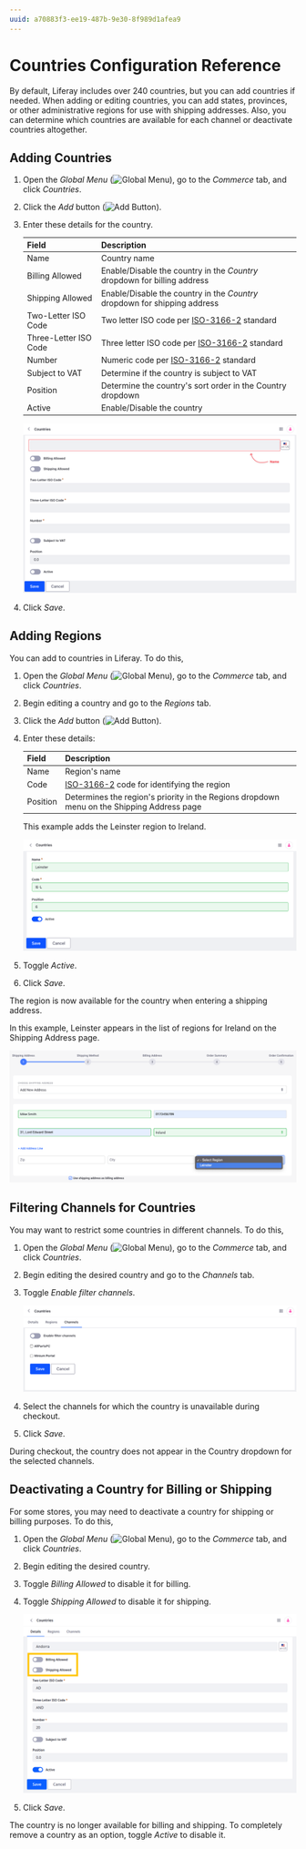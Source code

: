 ```yaml
---
uuid: a70883f3-ee19-487b-9e30-8f989d1afea9
---
```

# Countries Configuration Reference

By default, Liferay includes over 240 countries, but you can add countries if needed. When adding or editing countries, you can add states, provinces, or other administrative regions for use with shipping addresses. Also, you can determine which countries are available for each channel or deactivate countries altogether.

## Adding Countries

1. Open the *Global Menu* (![Global Menu](../images/icon-applications-menu.png)), go to the *Commerce* tab, and click *Countries*.

1. Click the *Add* button (![Add Button](../images/icon-add.png)).

1. Enter these details for the country.

   | Field                 | Description                                                                               |
   |:----------------------|:------------------------------------------------------------------------------------------|
   | Name                  | Country name                                                                              |
   | Billing Allowed       | Enable/Disable the country in the *Country* dropdown for billing address                  |
   | Shipping Allowed      | Enable/Disable the country in the *Country* dropdown for shipping address                 |
   | Two-Letter ISO Code   | Two letter ISO code per [ISO-3166-2](https://www.iso.org/obp/ui/#search/code/) standard   |
   | Three-Letter ISO Code | Three letter ISO code per [ISO-3166-2](https://www.iso.org/obp/ui/#search/code/) standard |
   | Number                | Numeric code per [ISO-3166-2](https://www.iso.org/obp/ui/#search/code/) standard          |
   | Subject to VAT        | Determine if the country is subject to VAT                                                |
   | Position              | Determine the country's sort order in the Country dropdown                                |
   | Active                | Enable/Disable the country                                                                |

   ![Enter the required information to add a country to your Liferay instance.](./countries-configuration-reference/images/01.png)

1. Click *Save*.

## Adding Regions

You can add  to countries in Liferay. To do this,

1. Open the *Global Menu* (![Global Menu](../images/icon-applications-menu.png)), go to the *Commerce* tab, and click *Countries*.

1. Begin editing a country and go to the *Regions* tab.

1. Click the *Add* button (![Add Button](../images/icon-add.png)).

1. Enter these details:

   | Field    | Description                                                                                |
   |:---------|:-------------------------------------------------------------------------------------------|
   | Name     | Region's name                                                                              |
   | Code     | [ISO-3166-2](https://www.iso.org/obp/ui/#search/code/) code for identifying the region     |
   | Position | Determines the region's priority in the Regions dropdown menu on the Shipping Address page |

   This example adds the Leinster region to Ireland.

   ![Enter a name, code, and position for the region.](./countries-configuration-reference/images/02.png)

1. Toggle *Active*.

1. Click *Save*.

The region is now available for the country when entering a shipping address.

In this example, Leinster appears in the list of regions for Ireland on the Shipping Address page.

![Leinster appears as a region in the dropdown while checking out.](./countries-configuration-reference/images/03.png)

## Filtering Channels for Countries

You may want to restrict some countries in different channels. To do this,

1. Open the *Global Menu* (![Global Menu](../images/icon-applications-menu.png)), go to the *Commerce* tab, and click *Countries*.

1. Begin editing the desired country and go to the *Channels* tab.

1. Toggle *Enable filter channels*.

   ![Toggle Enable filter channels and select the channels you want to disable the country for.](./countries-configuration-reference/images/04.png)

1. Select the channels for which the country is unavailable during checkout.

1. Click *Save*.

During checkout, the country does not appear in the Country dropdown for the selected channels.

## Deactivating a Country for Billing or Shipping

For some stores, you may need to deactivate a country for shipping or billing purposes. To do this,

1. Open the *Global Menu* (![Global Menu](../images/icon-applications-menu.png)), go to the *Commerce* tab, and click *Countries*.

1. Begin editing the desired country.

1. Toggle *Billing Allowed* to disable it for billing.

1. Toggle *Shipping Allowed* to disable it for shipping.  

   ![Toggle Billing Allowed and Shipping Allowed.](./countries-configuration-reference/images/05.png)

1. Click *Save*.

The country is no longer available for billing and shipping. To completely remove a country as an option, toggle *Active* to disable it.
